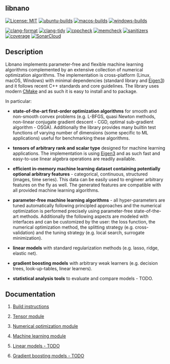 ## libnano

[![License: MIT](https://img.shields.io/badge/License-MIT-green.svg)](https://opensource.org/licenses/MIT)
[![ubuntu-builds](https://github.com/accosmin-org/libnano/actions/workflows/deploy_ubuntu.yml/badge.svg)](https://github.com/accosmin-org/libnano/actions/workflows/deploy_ubuntu.yml)
[![macos-builds](https://github.com/accosmin-org/libnano/actions/workflows/deploy_macos.yml/badge.svg)](https://github.com/accosmin-org/libnano/actions/workflows/deploy_macos.yml)
[![windows-builds](https://github.com/accosmin-org/libnano/actions/workflows/deploy_windows.yml/badge.svg)](https://github.com/accosmin-org/libnano/actions/workflows/deploy_windows.yml)

[![clang-format](https://github.com/accosmin-org/libnano/actions/workflows/clang_format.yml/badge.svg)](https://github.com/accosmin-org/libnano/actions/workflows/clang_format.yml)
[![clang-tidy](https://github.com/accosmin-org/libnano/actions/workflows/clang_tidy.yml/badge.svg)](https://github.com/accosmin-org/libnano/actions/workflows/clang_tidy.yml)
[![cppcheck](https://github.com/accosmin-org/libnano/actions/workflows/cppcheck.yml/badge.svg)](https://github.com/accosmin-org/libnano/actions/workflows/cppcheck.yml)
[![memcheck](https://github.com/accosmin-org/libnano/actions/workflows/memcheck.yml/badge.svg)](https://github.com/accosmin-org/libnano/actions/workflows/memcheck.yml)
[![sanitizers](https://github.com/accosmin-org/libnano/actions/workflows/sanitizers.yml/badge.svg)](https://github.com/accosmin-org/libnano/actions/workflows/sanitizers.yml)
[![coverage](https://github.com/accosmin-org/libnano/actions/workflows/coverage.yml/badge.svg)](https://github.com/accosmin-org/libnano/actions/workflows/coverage.yml)
[![SonarCloud](https://sonarcloud.io/api/project_badges/measure?project=libnano&metric=alert_status)](https://sonarcloud.io/summary/overall?id=libnano)

## Description

Libnano implements parameter-free and flexible machine learning algorithms complemented by an extensive collection of numerical optimization algorithms. The implementation is cross-platform (Linux, macOS, Windows) with minimal dependencies (standard library and [Eigen3](https://eigen.tuxfamily.org)) and it follows recent C++ standards and core guidelines. The library uses modern [CMake](https://cmake.org/) and as such it is easy to install and to package.


In particular:

* **state-of-the-art first-order optimization algorithms** for smooth and non-smooth convex problems (e.g. L-BFGS, quasi Newton methods, non-linear conjugate gradient descent - CGD, optimal sub-gradient algorithm - OSGA). Additionally the library provides many builtin test functions of varying number of dimensions (some specific to ML applications) useful for benchmarking these algorithms.

* **tensors of arbitrary rank and scalar type** designed for machine learning applications. The implementation is using [Eigen3](https://eigen.tuxfamily.org) and as such fast and easy-to-use linear algebra operations are readily available.

* **efficient in-memory machine learning dataset containing potentially optional arbitrary features** - categorical, continuous, structured (images, time series). This data can be easily used to engineer arbitrary features on the fly as well. The generated features are compatible with all provided machine learning algorithms.

* **parameter-free machine learning algorithms** - all hyper-parameters are tuned automatically following principled approaches and the numerical optimization is performed precisely using parameter-free state-of-the-art methods. Additionally the following aspects are modeled with interfaces and can be customized by the user: the loss function, the numerical optimization method, the splitting strategy (e.g. cross-validation) and the tuning strategy (e.g. local search, surrogate minimization).

* **linear models** with standard regularization methods (e.g. lasso, ridge, elastic net). 

* **gradient boosting models** with arbitrary weak learners (e.g. decision trees, look-up-tables, linear learners).

* **statistical analysis tools** to evaluate and compare models - TODO.


## Documentation

1. [Build instructions](docs/build.md)

2. [Tensor module](docs/tensor.md)

3. [Numerical optimization module](docs/solver.md)

4. [Machine learning module](docs/mlearn.md)

5. [Linear models - TODO](docs/linear.md)

6. [Gradient boosting models - TODO](docs/gboost.md)
